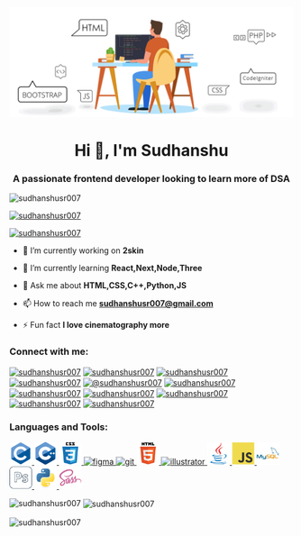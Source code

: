 <img src = "img.gif">

<h1 align="center">Hi 👋, I'm Sudhanshu</h1>
<h3 align="center">A passionate frontend developer looking to learn more of DSA</h3>

<p align="left"> <img src="https://komarev.com/ghpvc/?username=sudhanshusr007&label=Profile%20views&color=0e75b6&style=flat" alt="sudhanshusr007" /> </p>

<p align="left"> <a href="https://github.com/ryo-ma/github-profile-trophy"><img src="https://github-profile-trophy.vercel.app/?username=sudhanshusr007" alt="sudhanshusr007" /></a> </p>

<p align="left"> <a href="https://twitter.com/sudhanshusr007" target="blank"><img src="https://img.shields.io/twitter/follow/sudhanshusr007?logo=twitter&style=for-the-badge" alt="sudhanshusr007" /></a> </p>

- 🔭 I’m currently working on **2skin**

- 🌱 I’m currently learning **React,Next,Node,Three**

- 💬 Ask me about **HTML,CSS,C++,Python,JS**

- 📫 How to reach me **sudhanshusr007@gmail.com**

- ⚡ Fun fact **I love cinematography more**

<h3 align="left">Connect with me:</h3>
<p align="left">
<a href="https://codepen.io/sudhanshusr007" target="blank"><img align="center" src="https://raw.githubusercontent.com/rahuldkjain/github-profile-readme-generator/master/src/images/icons/Social/codepen.svg" alt="sudhanshusr007" height="30" width="40" /></a>
<a href="https://twitter.com/sudhanshusr007" target="blank"><img align="center" src="https://raw.githubusercontent.com/rahuldkjain/github-profile-readme-generator/master/src/images/icons/Social/twitter.svg" alt="sudhanshusr007" height="30" width="40" /></a>
<a href="https://linkedin.com/in/sudhanshusr007" target="blank"><img align="center" src="https://raw.githubusercontent.com/rahuldkjain/github-profile-readme-generator/master/src/images/icons/Social/linked-in-alt.svg" alt="sudhanshusr007" height="30" width="40" /></a>
<a href="https://instagram.com/sudhanshusr007" target="blank"><img align="center" src="https://raw.githubusercontent.com/rahuldkjain/github-profile-readme-generator/master/src/images/icons/Social/instagram.svg" alt="sudhanshusr007" height="30" width="40" /></a>
<a href="https://medium.com/@sudhanshusr007" target="blank"><img align="center" src="https://raw.githubusercontent.com/rahuldkjain/github-profile-readme-generator/master/src/images/icons/Social/medium.svg" alt="@sudhanshusr007" height="30" width="40" /></a>
<a href="https://www.codechef.com/users/sudhanshusr007" target="blank"><img align="center" src="https://cdn.jsdelivr.net/npm/simple-icons@3.1.0/icons/codechef.svg" alt="sudhanshusr007" height="30" width="40" /></a>
<a href="https://www.hackerrank.com/sudhanshusr007" target="blank"><img align="center" src="https://raw.githubusercontent.com/rahuldkjain/github-profile-readme-generator/master/src/images/icons/Social/hackerrank.svg" alt="sudhanshusr007" height="30" width="40" /></a>
<a href="https://codeforces.com/profile/sudhanshusr007" target="blank"><img align="center" src="https://raw.githubusercontent.com/rahuldkjain/github-profile-readme-generator/master/src/images/icons/Social/codeforces.svg" alt="sudhanshusr007" height="30" width="40" /></a>
<a href="https://www.leetcode.com/sudhanshusr007" target="blank"><img align="center" src="https://raw.githubusercontent.com/rahuldkjain/github-profile-readme-generator/master/src/images/icons/Social/leet-code.svg" alt="sudhanshusr007" height="30" width="40" /></a>
<a href="https://www.hackerearth.com/sudhanshusr007" target="blank"><img align="center" src="https://raw.githubusercontent.com/rahuldkjain/github-profile-readme-generator/master/src/images/icons/Social/hackerearth.svg" alt="sudhanshusr007" height="30" width="40" /></a>
<a href="https://auth.geeksforgeeks.org/user/sudhanshusr007" target="blank"><img align="center" src="https://raw.githubusercontent.com/rahuldkjain/github-profile-readme-generator/master/src/images/icons/Social/geeks-for-geeks.svg" alt="sudhanshusr007" height="30" width="40" /></a>
</p>

<h3 align="left">Languages and Tools:</h3>
<p align="left"> <a href="https://www.cprogramming.com/" target="_blank" rel="noreferrer"> <img src="https://raw.githubusercontent.com/devicons/devicon/master/icons/c/c-original.svg" alt="c" width="40" height="40"/> </a> <a href="https://www.w3schools.com/cpp/" target="_blank" rel="noreferrer"> <img src="https://raw.githubusercontent.com/devicons/devicon/master/icons/cplusplus/cplusplus-original.svg" alt="cplusplus" width="40" height="40"/> </a> <a href="https://www.w3schools.com/css/" target="_blank" rel="noreferrer"> <img src="https://raw.githubusercontent.com/devicons/devicon/master/icons/css3/css3-original-wordmark.svg" alt="css3" width="40" height="40"/> </a> <a href="https://www.figma.com/" target="_blank" rel="noreferrer"> <img src="https://www.vectorlogo.zone/logos/figma/figma-icon.svg" alt="figma" width="40" height="40"/> </a> <a href="https://git-scm.com/" target="_blank" rel="noreferrer"> <img src="https://www.vectorlogo.zone/logos/git-scm/git-scm-icon.svg" alt="git" width="40" height="40"/> </a> <a href="https://www.w3.org/html/" target="_blank" rel="noreferrer"> <img src="https://raw.githubusercontent.com/devicons/devicon/master/icons/html5/html5-original-wordmark.svg" alt="html5" width="40" height="40"/> </a> <a href="https://www.adobe.com/in/products/illustrator.html" target="_blank" rel="noreferrer"> <img src="https://www.vectorlogo.zone/logos/adobe_illustrator/adobe_illustrator-icon.svg" alt="illustrator" width="40" height="40"/> </a> <a href="https://www.java.com" target="_blank" rel="noreferrer"> <img src="https://raw.githubusercontent.com/devicons/devicon/master/icons/java/java-original.svg" alt="java" width="40" height="40"/> </a> <a href="https://developer.mozilla.org/en-US/docs/Web/JavaScript" target="_blank" rel="noreferrer"> <img src="https://raw.githubusercontent.com/devicons/devicon/master/icons/javascript/javascript-original.svg" alt="javascript" width="40" height="40"/> </a> <a href="https://www.mysql.com/" target="_blank" rel="noreferrer"> <img src="https://raw.githubusercontent.com/devicons/devicon/master/icons/mysql/mysql-original-wordmark.svg" alt="mysql" width="40" height="40"/> </a> <a href="https://www.photoshop.com/en" target="_blank" rel="noreferrer"> <img src="https://raw.githubusercontent.com/devicons/devicon/master/icons/photoshop/photoshop-line.svg" alt="photoshop" width="40" height="40"/> </a> <a href="https://www.python.org" target="_blank" rel="noreferrer"> <img src="https://raw.githubusercontent.com/devicons/devicon/master/icons/python/python-original.svg" alt="python" width="40" height="40"/> </a> <a href="https://sass-lang.com" target="_blank" rel="noreferrer"> <img src="https://raw.githubusercontent.com/devicons/devicon/master/icons/sass/sass-original.svg" alt="sass" width="40" height="40"/> </a> </p>

<p><img align="left" src="https://github-readme-stats.vercel.app/api/top-langs?username=sudhanshusr007&show_icons=true&locale=en&layout=compact" alt="sudhanshusr007" /></p>

<p>&nbsp;<img align="center" src="https://github-readme-stats.vercel.app/api?username=sudhanshusr007&show_icons=true&locale=en" alt="sudhanshusr007" /></p>

<p><img align="center" src="https://github-readme-streak-stats.herokuapp.com/?user=sudhanshusr007&" alt="sudhanshusr007" /></p>
